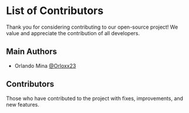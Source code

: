 # List of Contributors

Thank you for considering contributing to our open-source project! We value and appreciate the contribution of all developers.

## Main Authors

- Orlando Mina [@Orloxx23](https://github.com/orloxx23)

## Contributors

Those who have contributed to the project with fixes, improvements, and new features.


